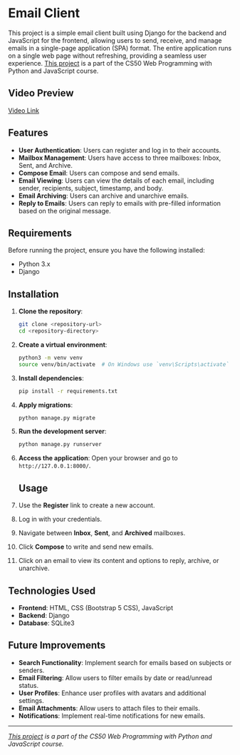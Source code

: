 # Email Client

This project is a simple email client built using Django for the backend and JavaScript for the frontend, allowing users to send, receive, and manage emails in a single-page application (SPA) format. The entire application runs on a single web page without refreshing, providing a seamless user experience. [This project](https://cs50.harvard.edu/web/2020/projects/3/mail/) is a part of the CS50 Web Programming with Python and JavaScript course.

## Video Preview

[Video Link](https://youtu.be/7ci0fyAInos)

## Features

- **User Authentication**: Users can register and log in to their accounts.
- **Mailbox Management**: Users have access to three mailboxes: Inbox, Sent, and Archive.
- **Compose Email**: Users can compose and send emails.
- **Email Viewing**: Users can view the details of each email, including sender, recipients, subject, timestamp, and body.
- **Email Archiving**: Users can archive and unarchive emails.
- **Reply to Emails**: Users can reply to emails with pre-filled information based on the original message.

## Requirements

Before running the project, ensure you have the following installed:

- Python 3.x
- Django

## Installation

1. **Clone the repository**:
    ```bash
   git clone <repository-url>
   cd <repository-directory>
    ```

2. **Create a virtual environment**:
    ```bash
    python3 -m venv venv
    source venv/bin/activate  # On Windows use `venv\Scripts\activate`
    ```

3. **Install dependencies**:
    ```bash
    pip install -r requirements.txt
    ```

4. **Apply migrations**:
    ```bash
    python manage.py migrate
    ```

5. **Run the development server**:
    ```bash
    python manage.py runserver
    ```

6. **Access the application**:
    Open your browser and go to `http://127.0.0.1:8000/`.

    ## Usage

1. Use the **Register** link to create a new account.
2. Log in with your credentials.
3. Navigate between **Inbox**, **Sent**, and **Archived** mailboxes.
4. Click **Compose** to write and send new emails.
5. Click on an email to view its content and options to reply, archive, or unarchive.

## Technologies Used

- **Frontend**: HTML, CSS (Bootstrap 5 CSS), JavaScript
- **Backend**: Django
- **Database**: SQLite3

## Future Improvements

- **Search Functionality**: Implement search for emails based on subjects or senders.
- **Email Filtering**: Allow users to filter emails by date or read/unread status.
- **User Profiles**: Enhance user profiles with avatars and additional settings.
- **Email Attachments**: Allow users to attach files to their emails.
- **Notifications**: Implement real-time notifications for new emails.

---

*[This project](https://cs50.harvard.edu/web/2020/projects/3/mail/) is a part of the CS50 Web Programming with Python and JavaScript course.*


